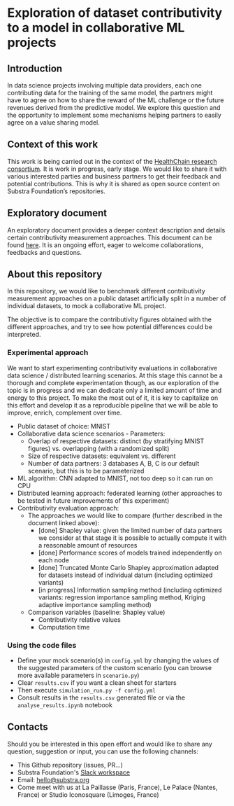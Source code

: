 # Exploration of dataset contributivity to a model in collaborative ML projects

## Introduction

In data science projects involving multiple data providers, each one contributing data for the training of the same model, the partners might have to agree on how to share the reward of the ML challenge or the future revenues derived from the predictive model. We explore this question and the opportunity to implement some mechanisms helping partners to easily agree on a value sharing model.

## Context of this work

This work is being carried out in the context of the [HealthChain research consortium](https://www.substra.ai/en/healthchain-project). It is work in progress, early stage. We would like to share it with various interested parties and business partners to get their feedback and potential contributions. This is why it is shared as open source content on Substra Foundation’s repositories.

## Exploratory document

An exploratory document provides a deeper context description and details certain contributivity measurement approaches. This document can be found [here](https://docs.google.com/document/d/1dILvplN7h3-KB6OcHFNx9lSpAKyaBrwNaIRQ9j6XDT8/edit?usp=sharing). It is an ongoing effort, eager to welcome collaborations, feedbacks and questions.

## About this repository

In this repository, we would like to benchmark different contributivity measurement approaches on a public dataset artificially split in a number of individual datasets, to mock a collaborative ML project.

The objective is to compare the contributivity figures obtained with the different approaches, and try to see how potential differences could be interpreted.

### Experimental approach

We want to start experimenting contributivity evaluations in collaborative data science / distributed learning scenarios. At this stage this cannot be a thorough and complete experimentation though, as our exploration of the topic is in progress and we can dedicate only a limited amount of time and energy to this project. To make the most out of it, it is key to capitalize on this effort and develop it as a reproducible pipeline that we will be able to improve, enrich, complement over time.

- Public dataset of choice: MNIST
- Collaborative data science scenarios - Parameters:
  - Overlap of respective datasets: distinct (by stratifying MNIST figures) vs. overlapping (with a randomized split)
  - Size of respective datasets: equivalent vs. different
  - Number of data partners: 3 databases A, B, C is our default scenario, but this is to be parameterized
- ML algorithm: CNN adapted to MNIST, not too deep so it can run on CPU
- Distributed learning approach: federated learning (other approaches to be tested in future improvements of this experiment)
- Contributivity evaluation approach:
  - The approaches we would like to compare (further described in the document linked above):
    - [done] Shapley value: given the limited number of data partners we consider at that stage it is possible to actually compute it with a reasonable amount of resources
    - [done] Performance scores of models trained independently on each node
    - [done] Truncated Monte Carlo Shapley approximation adapted for datasets instead of individual datum (including optimized variants)
    - [in progress] Information sampling method (including optimized variants: regression importance sampling method, Kriging adaptive importance sampling method)
  - Comparison variables (baseline: Shapley value)
    - Contributivity relative values
    - Computation time
  
### Using the code files

- Define your mock scenario(s) in `config.yml` by changing the values of the suggested parameters of the custom scenario (you can browse more available parameters in `scenario.py`)
- Clear `results.csv` if you want a clean sheet for starters
- Then execute `simulation_run.py -f config.yml`
- Consult results in the `results.csv` generated file or via the `analyse_results.ipynb` notebook

## Contacts

Should you be interested in this open effort and would like to share any question, suggestion or input, you can use the following channels:
  - This Github repository (issues, PR...)
  - Substra Foundation's [Slack workspace](https://substra-workspace.slack.com/join/shared_invite/zt-cpyedcab-FHYgpy08efKJ2FCadE2yCA)
  - Email: hello@substra.org
  - Come meet with us at La Paillasse (Paris, France), Le Palace (Nantes, France) or Studio Iconosquare (Limoges, France)

